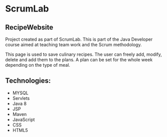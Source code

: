 

# ScrumLab

## RecipeWebsite

Project created as part of ScrumLab. This is part of the Java Developer course aimed at teaching team work and the Scrum methodology.

This page is used to save culinary recipes. The user can freely add, modify, delete and add them to the plans. A plan can be set for the whole week depending on the type of meal.


## Technologies:
- MYSQL
- Servlets
- Java 8
- JSP
- Maven
- JavaScript
- CSS
- HTML5
